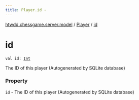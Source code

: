 ```yaml
---
title: Player.id - 
---
```


[htwdd.chessgame.server.model](../index.html) / [Player](index.html) / [id](./id.html)

# id

`val id: `[`Int`](https://kotlinlang.org/api/latest/jvm/stdlib/kotlin/-int/index.html)

The ID of this player (Autogenerated by SQLite database)

### Property

`id` - The ID of this player (Autogenerated by SQLite database)